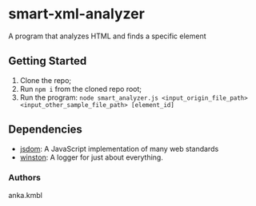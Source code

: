 # smart-xml-analyzer
A program that analyzes HTML and finds a specific element

## Getting Started

1) Clone the repo;
2) Run `npm i` from the cloned repo root;
3) Run the program: `node smart_analyzer.js <input_origin_file_path> <input_other_sample_file_path> [element_id]`


## Dependencies

- [jsdom](https://ghub.io/jsdom): A JavaScript implementation of many web standards
- [winston](https://ghub.io/winston): A logger for just about everything.

### Authors
anka.kmbl